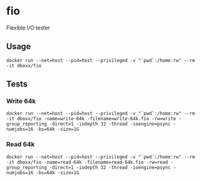 # fio
Flexible I/O tester

## Usage
```
docker run --net=host --pid=host --privileged -v "`pwd`:/home:rw" --rm -it dboxx/fio
```

## Tests

### Write 64k
```
docker run --net=host --pid=host --privileged -v "`pwd`:/home:rw" --rm -it dboxx/fio -name=write-64k -filename=write-64k.fio -rw=write -group_reporting -direct=1 -iodepth 32 -thread -ioengine=psync -numjobs=16 -bs=64k -size=1G
```

### Read 64k
```
docker run --net=host --pid=host --privileged -v "`pwd`:/home:rw" --rm -it dboxx/fio -name=read-64k -filename=read-64k.fio -rw=read -group_reporting -direct=1 -iodepth 32 -thread -ioengine=psync -numjobs=16 -bs=64k -size=1G
```
